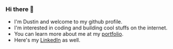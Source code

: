 ### Hi there 👋
* I'm Dustin and welcome to my github profile. 
* I'm interested in coding and building cool stuffs on the internet.
* You can learn more about me at my [portfolio](https://dustinnguyen.vercel.app/).
* Here's my [LinkedIn](https://www.linkedin.com/in/dustin-nguyen-971680233/) as well.

<!--
**dustinn1235/dustinn1235** is a ✨ _special_ ✨ repository because its `README.md` (this file) appears on your GitHub profile.

Here are some ideas to get you started:

- 🔭 I’m currently working on ...
- 🌱 I’m currently learning ...
- 👯 I’m looking to collaborate on ...
- 🤔 I’m looking for help with ...
- 💬 Ask me about ...
- 📫 How to reach me: ...
- 😄 Pronouns: ...
- ⚡ Fun fact: ...
-->
